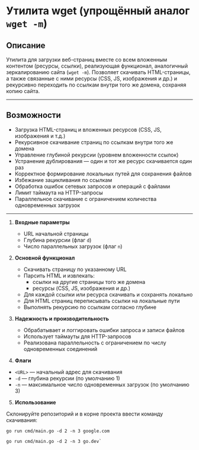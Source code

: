 # Утилита wget (упрощённый аналог `wget -m`)

## Описание

Утилита для загрузки веб-страниц вместе со всем вложенным контентом (ресурсы, ссылки), реализующая функционал, аналогичный зеркалированию сайта (`wget -m`). Позволяет скачивать HTML-страницы, а также связанные с ними ресурсы (CSS, JS, изображения и др.) и рекурсивно переходить по ссылкам внутри того же домена, сохраняя копию сайта.

---

## Возможности

- Загрузка HTML-страниц и вложенных ресурсов (CSS, JS, изображения и т.д.)
- Рекурсивное скачивание страниц по ссылкам внутри того же домена
- Управление глубиной рекурсии (уровнем вложенности ссылок)
- Устранение дублирования — один и тот же ресурс скачивается один раз
- Корректное формирование локальных путей для сохранения файлов
- Избежание зацикливания по ссылкам
- Обработка ошибок сетевых запросов и операций с файлами
- Лимит таймаута на HTTP-запросы
- Параллельное скачивание с ограничением количества одновременных загрузок


---


1. **Входные параметры**
   - URL начальной страницы
   - Глубина рекурсии (флаг `d`)
   - Число параллельных загрузок (флаг `n`)

2. **Основной функционал**
   - Скачивать страницу по указанному URL
   - Парсить HTML и извлекать:
     - ссылки на другие страницы того же домена
     - ресурсы (CSS, JS, изображения и др.)
   - Для каждой ссылки или ресурса скачивать и сохранять локально
   - Для HTML страниц переписывать ссылки на локальные пути
   - Выполнять рекурсию по ссылкам согласно глубине


3. **Надежность и производительность**
   - Обрабатывает и логгировать ошибки запроса и записи файлов
   - Использует таймауты для HTTP-запросов
   - Реализована параллельность с ограничением по числу одновременных соединений

4. **Флаги**

- `<URL>` — начальный адрес для скачивания
- `-d` — глубина рекурсии (по умолчанию 1)
- `-n` — максимальное число одновременных загрузок (по умолчанию 3)

5. **Использование**

Склонируйте репозиторий и в корне проекта ввести команду скачивания:
```
go run cmd/main.go -d 2 -n 3 google.com
```
```
go run cmd/main.go -d 2 -n 3 go.dev`
```


